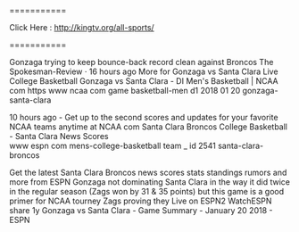 ===========

Click Here : http://kingtv.org/all-sports/

===========

Gonzaga trying to keep bounce-back record clean against Broncos
The Spokesman-Review · 16 hours ago
More for Gonzaga vs Santa Clara Live College Basketball
Gonzaga vs Santa Clara - DI Men's Basketball | NCAA com
https www ncaa com game basketball-men d1 2018 01 20 gonzaga-santa-clara

10 hours ago - Get up to the second scores and updates for your favorite NCAA teams anytime at NCAA com 
Santa Clara Broncos College Basketball - Santa Clara News Scores  
www espn com mens-college-basketball team _ id 2541 santa-clara-broncos

Get the latest Santa Clara Broncos news scores stats standings rumors and more from ESPN Gonzaga not dominating Santa Clara in the way it did twice in the regular season (Zags won by 31 & 35 points) but this game is a good primer for NCAA tourney Zags proving they Live on ESPN2 WatchESPN share 1y 
Gonzaga vs Santa Clara - Game Summary - January 20 2018 - ESPN